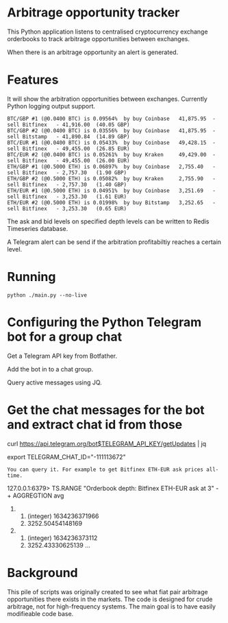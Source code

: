 # Arbitrage opportunity tracker

This Python application listens to centralised cryptocurrency exchange orderbooks to track arbitrage opportunities between exchanges.

When there is an arbitrage opportunity an alert is generated.


# Features

It will show the arbitration opportunities between exchanges. Currently Python logging output support.

```
BTC/GBP #1 (@0.0400 BTC) is 0.09564%  by buy Coinbase   41,875.95  - sell Bitfinex   - 41,916.00  (40.05 GBP)
BTC/GBP #2 (@0.0400 BTC) is 0.03556%  by buy Coinbase   41,875.95  - sell Bitstamp   - 41,890.84  (14.89 GBP)
BTC/EUR #1 (@0.0400 BTC) is 0.05433%  by buy Coinbase   49,428.15  - sell Bitfinex   - 49,455.00  (26.85 EUR)
BTC/EUR #2 (@0.0400 BTC) is 0.05261%  by buy Kraken     49,429.00  - sell Bitfinex   - 49,455.00  (26.00 EUR)
ETH/GBP #1 (@0.5000 ETH) is 0.06897%  by buy Coinbase   2,755.40   - sell Bitfinex   - 2,757.30   (1.90 GBP)
ETH/GBP #2 (@0.5000 ETH) is 0.05082%  by buy Kraken     2,755.90   - sell Bitfinex   - 2,757.30   (1.40 GBP)
ETH/EUR #1 (@0.5000 ETH) is 0.04951%  by buy Coinbase   3,251.69   - sell Bitfinex   - 3,253.30   (1.61 EUR)
ETH/EUR #2 (@0.5000 ETH) is 0.01998%  by buy Bitstamp   3,252.65   - sell Bitfinex   - 3,253.30   (0.65 EUR)
```

The ask and bid levels on specified depth levels can be written to Redis Timeseries database.

A Telegram alert can be send if the arbitration profitabiltiy reaches a certain level. 

# Running

```shell
python ./main.py --no-live
```

# Configuring the Python Telegram bot for a group chat 

Get a Telegram API key from Botfather.

Add the bot in to a chat group.

Query active messages using JQ.


# Get the chat messages for the bot and extract chat id from those
curl https://api.telegram.org/bot$TELEGRAM_API_KEY/getUpdates | jq

export TELEGRAM_CHAT_ID="-111113672"
```
You can query it. For example to get Bitfinex ETH-EUR ask prices all-time.
```
127.0.0.1:6379> TS.RANGE "Orderbook depth: Bitfinex ETH-EUR ask at 3" - + AGGREGTION avg
 1) 1) (integer) 1634236371966
    2) 3252.50454148169
 2) 1) (integer) 1634236373112
    2) 3252.43330625139
...

# Background

This pile of scripts was originally created to see what fiat pair arbitrage opportunities there exists in the markets. The code is designed for crude arbitrage, not for high-frequency systems. The main goal is to have easily modifieable code base.

